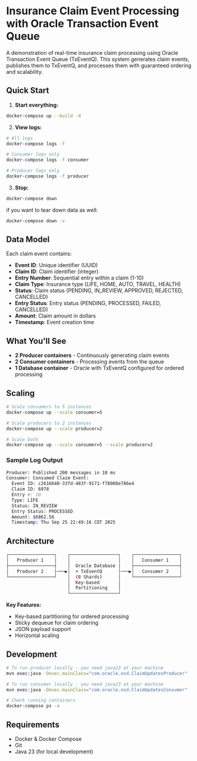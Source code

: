 # Insurance Claim Event Processing with Oracle Transaction Event Queue

A demonstration of real-time insurance claim processing using Oracle Transaction Event Queue (TxEventQ). This system generates claim events, publishes them to TxEventQ, and processes them with guaranteed ordering and scalability.

## Quick Start

1. **Start everything:**

```bash
docker-compose up --build -d
```

2. **View logs:**

```bash
# All logs
docker-compose logs -f

# Consumer logs only
docker-compose logs -f consumer

# Producer logs only
docker-compose logs -f producer
```

3. **Stop:**

```bash
docker-compose down
```

if you want to tear down data as well:

```bash
docker-compose down -v
```

## Data Model

Each claim event contains:

- **Event ID**: Unique identifier (UUID)
- **Claim ID**: Claim identifier (integer)
- **Entry Number**: Sequential entry within a claim (1-10)
- **Claim Type**: Insurance type (LIFE, HOME, AUTO, TRAVEL, HEALTH)
- **Status**: Claim status (PENDING, IN_REVIEW, APPROVED, REJECTED, CANCELLED)
- **Entry Status**: Entry status (PENDING, PROCESSED, FAILED, CANCELLED)
- **Amount**: Claim amount in dollars
- **Timestamp**: Event creation time

## What You'll See

- **2 Producer containers** - Continuously generating claim events
- **2 Consumer containers** - Processing events from the queue
- **1 Database container** - Oracle with TxEventQ configured for ordered processing

## Scaling

```bash
# Scale consumers to 5 instances
docker-compose up --scale consumer=5

# Scale producers to 2 instances
docker-compose up --scale producer=2

# Scale both
docker-compose up --scale consumer=5 --scale producer=2
```

### Sample Log Output

```bash
Producer: Published 200 messages in 10 ms
Consumer: Consumed Claim Event:
  Event ID: c2616640-33fd-483f-9171-f78008e786e4
  Claim ID: 6978
  Entry #: 10
  Type: LIFE
  Status: IN_REVIEW
  Entry Status: PROCESSED
  Amount: $6862.56
  Timestamp: Thu Sep 25 22:49:16 CDT 2025
```

## Architecture

```bash
┌─────────────────┐    ┌──────────────────┐    ┌─────────────────┐
│   Producer 1    │    │                  │    │   Consumer 1    │
├─────────────────┤    │  Oracle Database │    ├─────────────────┤
│   Producer 2    │───▶│  + TxEventQ      │───▶│   Consumer 2    │
└─────────────────┘    │  (8 Shards)      │    └─────────────────┘
                       │  Key-based       │
                       │  Partitioning    │
                       └──────────────────┘
```

**Key Features:**

- Key-based partitioning for ordered processing
- Sticky dequeue for claim ordering
- JSON payload support
- Horizontal scaling

## Development

```bash
# To run producer locally - you need java23 at your machine 
mvn exec:java -Dexec.mainClass="com.oracle.osd.ClaimUpdatesProducer"

# To run consumer locally - you need java23 at your machine 
mvn exec:java -Dexec.mainClass="com.oracle.osd.ClaimUpdatesConsumer"

# Check running containers
docker-compose ps -a
```

## Requirements

- Docker & Docker Compose
- Git
- Java 23 (for local development)
